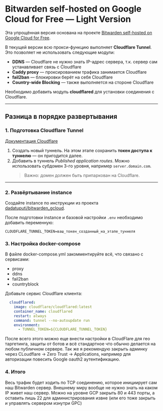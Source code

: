 # Bitwarden self-hosted on Google Cloud for Free — Light Version

Эта упрощённая версия основана на проекте [Bitwarden self-hosted on Google Cloud for Free](https://github.com/dadatuputi/bitwarden_gcloud).

В текущей версии всю прокси-функцию выполняет **Cloudflare Tunnel**.  
Это позволяет не использовать следующие модули:

- **DDNS** — Cloudflare не нужно знать IP-адрес сервера, т.к. сервер сам устанавливает связь с Cloudflare  
- **Caddy proxy** — проксированием трафика занимается Cloudflare  
- **fail2ban** — блокировки берёт на себя Cloudflare  
- **Country-wide Blocking** — также выполняется на стороне Cloudflare  

Необходимо добавить модуль **cloudflared** для установки соединения с Cloudflare.

---

## Разница в порядке развертывания

### 1. Подготовка Cloudflare Tunnel
[Документация Cloudflare](https://developers.cloudflare.com/cloudflare-one/connections/connect-networks/)

1. Создать новый туннель. На этом этапе сохранить **токен доступа к туннелю** — он пригодится далее.  
2. Добавить в туннель *Published application routes*. Можно использовать субдомен 3-го уровня, например `server.domain.com`.  
   > Важно: домен должен быть припаркован на Cloudflare.

---

### 2. Развёртывание instance
Создайте instance по инструкции из проекта [dadatuputi/bitwarden_gcloud](https://github.com/dadatuputi/bitwarden_gcloud).

После подготовки instance и базовой настройки `.env` необходимо добавить переменную:

```env
CLOUDFLARE_TUNNEL_TOKEN=ваш_токен_созданный_на_этапе_туннеля
```

### 3. Настройка docker-compose

В файле docker-compose.yml закомментируйте всё, что связано с сервисами:
- proxy
- ddns
- fail2ban
- countryblock

Добавьте сервис Cloudflare клиента:
```yaml
  cloudflared:
    image: cloudflare/cloudflared:latest
    container_name: cloudflared
    restart: always
    command: tunnel --no-autoupdate run
    environment:
      - TUNNEL_TOKEN=${CLOUDFLARE_TUNNEL_TOKEN}
```

После всего этого можно еще внести настройки в CloudFlare для гео таргетинга, защиты от ботов и всё стандартное что обычно делается на любом публичном сервере.
Так же я рекомендую закрыть админку через CLoudflare -> Zero Trust -> Applications, например для авторизации повесить Google oauth2 аутентификацию.


### 4. Итого
Весь трафик будет ходить по TCP соединению, которое инициирует сам наш Bitwarden сервер. Внешнему миру вообще не нужно знать на каком IP живет наш сервер. Можно на уровне GCP закрыть 80 и 443 порты, а оставить лишь 22 для администрирования извне (или его тоже закрыть и управлять сервером изнутри GPC)

